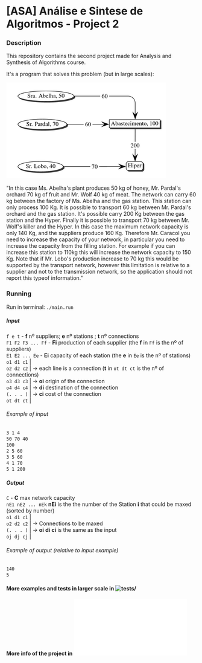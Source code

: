 # [ASA] Análise e Sintese de Algoritmos - Project 2

### Description 
This repository contains the second project made for Analysis and Synthesis of Algorithms course.  
  
It's a program that solves this problem (but in large scales):  
  
![Simple Example](./simple-example.png)  
  
"In this case Ms. Abelha's plant produces 50 kg of honey, Mr. Pardal's orchard 70 kg of fruit and Mr. Wolf 40 kg of meat. The network can carry 60 kg between the factory of Ms. Abelha and the gas station. This station can only process 100 Kg. 
It is possible to transport 60 kg between Mr. Pardal's orchard and the gas station. It's possible carry 200 Kg between the gas station and the Hyper. Finally it is possible to transport 70 kg between Mr. Wolf's killer and the Hyper. In this case the maximum network capacity is only 140 Kg, and the suppliers produce 160 Kg. Therefore Mr. Caracol you need to increase the capacity of your network, in particular you need to increase the capacity from the filling station. For example if you can increase this station to 110kg this will increase the network capacity to 150 Kg. Note that if Mr. Lobo's production increase to 70 kg this would be supported by the transport network, however this limitation is relative to a supplier and not to the transmission network, so the application should not report this typeof information."
  

### Running
  
Run in terminal: `./main.run`
  
  
##### Input
  
`f e t` - **f** nº suppliers; **e** nº stations ; **t** nº connections  
`F1 F2 F3 ... Ff` - **Fi** production of each supplier (the **f** in `Ff` is the nº of suppliers)  
`E1 E2 ... Ee` - **Ei** capacity of each station (the **e** in `Ee` is the nº of stations)  
`o1 d1 c1` |  
`o2 d2 c2` | -> each line is a connection (**t** in `ot dt ct` is the nº of connections)  
`o3 d3 c3` | -> **oi** origin of the connection  
`o4 d4 c4` | -> **di** destination of the connection  
`(. . . )` | -> **ci** cost of the connection  
`ot dt ct` |  

###### Example of input
```
3 1 4
50 70 40
100
2 5 60
3 5 60
4 1 70
5 1 200
```

##### Output 
  
`C` - **C** max network capacity  
`nE1 nE2 ... nEk` **nEi** is the the number of the Station **i** that could be maxed (sorted by number)  
`o1 d1 c1` |  
`o2 d2 c2` | -> Connections to be maxed  
`(. . . )` | -> **oi** **di** **ci** is the same as the input  
`oj dj cj` |  

###### Example of output (relative to input example)
```
140
5
```

#### More examples and tests in larger scale in ![tests/](./tests/)
  
#### More info of the project in ![proj2](./p2_v1.1.pdf) 
  
